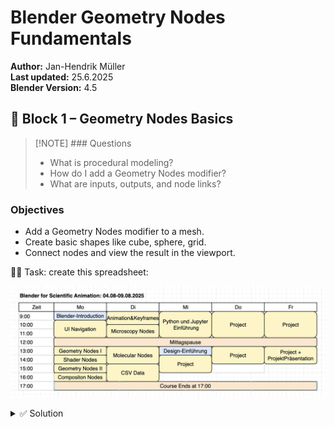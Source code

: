 # Blender Geometry Nodes Fundamentals

**Author:** Jan-Hendrik Müller  
**Last updated:** 25.6.2025  
**Blender Version:** 4.5

## 🧱 Block 1 – Geometry Nodes Basics


> [!NOTE]   ### Questions
> - What is procedural modeling?
> - How do I add a Geometry Nodes modifier?
> - What are inputs, outputs, and node links?

### Objectives
- Add a Geometry Nodes modifier to a mesh.
- Create basic shapes like cube, sphere, grid.
- Connect nodes and view the result in the viewport.






🧑‍💻 Task: create this spreadsheet:

![alt text](image.png)

<details>
<summary>✅ Solution</summary>

![alt text](image-1.png)

</details>